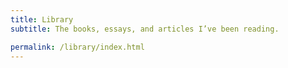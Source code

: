 ```yaml
---
title: Library
subtitle: The books, essays, and articles I’ve been reading.

permalink: /library/index.html
---
```

